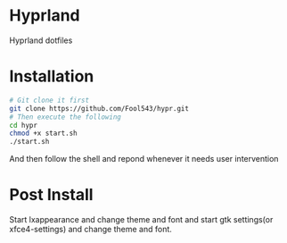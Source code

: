 # Hyprland 

Hyprland dotfiles

# Installation

```sh
# Git clone it first 
git clone https://github.com/Fool543/hypr.git
# Then execute the following
cd hypr
chmod +x start.sh
./start.sh
```

And then follow the shell and repond whenever it needs user intervention

# Post Install

 Start lxappearance and change theme and font and start gtk settings(or xfce4-settings) and change theme and font.
